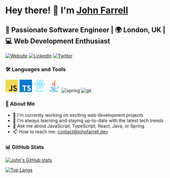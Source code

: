 # Hey there! 👋 I'm [John Farrell](https://johnfarrell.dev)

## 🚀 Passionate Software Engineer | 🌍 London, UK | 💻 Web Development Enthusiast

[![Website](https://img.shields.io/badge/Website-johnfarrell.dev-brightgreen?style=for-the-badge&logo=google-chrome)](https://johnfarrell.dev)
[![LinkedIn](https://img.shields.io/badge/LinkedIn-John%20Farrell-0077B5?style=for-the-badge&logo=linkedin)](https://www.linkedin.com/in/johnfarrelldev/)
[![Twitter](https://img.shields.io/badge/Twitter-%40JohnFarrell.dev-1DA1F2?style=for-the-badge&logo=twitter)](https://twitter.com/JohnFar55526330)

### 🛠️ Languages and Tools

<p align="left">
  <img src="https://raw.githubusercontent.com/devicons/devicon/master/icons/javascript/javascript-original.svg" alt="javascript" width="40" height="40"/>
  <img src="https://raw.githubusercontent.com/devicons/devicon/master/icons/typescript/typescript-original.svg" alt="typescript" width="40" height="40"/>
  <img src="https://raw.githubusercontent.com/devicons/devicon/master/icons/react/react-original-wordmark.svg" alt="react" width="40" height="40"/>
  <img src="https://raw.githubusercontent.com/devicons/devicon/master/icons/java/java-original.svg" alt="java" width="40" height="40"/>
  <img src="https://www.vectorlogo.zone/logos/springio/springio-icon.svg" alt="spring" width="40" height="40"/>
  <img src="https://www.vectorlogo.zone/logos/git-scm/git-scm-icon.svg" alt="git" width="40" height="40"/>
</p>

### 🌟 About Me

- 🔭 I'm currently working on exciting web development projects
- 🌱 I'm always learning and staying up-to-date with the latest tech trends
- 💬 Ask me about JavaScript, TypeScript, React, Java, or Spring
- 📫 How to reach me: [contact@johnfarrell.dev](mailto:contact@johnfarrell.dev)

### 📊 GitHub Stats

[![John's GitHub stats](https://github-readme-stats.vercel.app/api?username=JohnFarrellDev&show_icons=true&theme=radical)](https://github.com/JohnFarrellDev)

[![Top Langs](https://github-readme-stats.vercel.app/api/top-langs/?username=JohnFarrellDev&layout=compact&theme=radical)](https://github.com/JohnFarrellDev)
